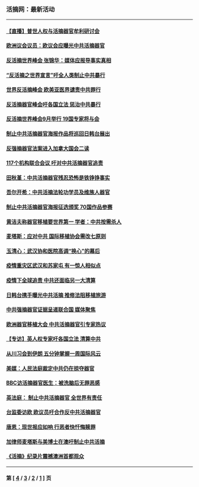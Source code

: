 ### 活摘网：最新活动
---
#### [【直播】普世人权与活摘器官牟利研讨会](../../pages/nf5883/n13425146.md?02260430) 
#### [欧洲议会议员：欧议会应曝光中共活摘器官](../../pages/nf5883/n13336571.md?02260430) 
#### [反活摘世界峰会 张锦华：媒体应报导事实真相](../../pages/nf5883/n13278502.md?02260430) 
#### [“反活摘之世界宣言”吁全人类制止中共暴行](../../pages/nf5883/n13259730.md?02260430) 
#### [世界反活摘峰会 欧美亚医界谴责中共罪行](../../pages/nf5883/n13253550.md?02260430) 
#### [反活摘器官峰会吁各国立法 惩治中共暴行](../../pages/nf5883/n13245052.md?02260430) 
#### [反活摘世界峰会9月举行 19国专家将与会](../../pages/nf5883/n13201492.md?02260430) 
#### [制止中共活摘器官海报作品将巡回日韩台展出](../../pages/nf5883/n13177791.md?02260430) 
#### [反强摘器官法案进入加拿大国会二读](../../pages/nf5883/n13033450.md?02260430) 
#### [117个机构联合会议 吁对中共活摘器官追责](../../pages/nf5883/n12775087.md?02260430) 
#### [田秋堇：中共活摘器官残忍恐怖是铁铮铮事实](../../pages/nf5883/n12702148.md?02260430) 
#### [吾尔开希：中共活摘法轮功学员及维族人器官](../../pages/nf5883/n12693197.md?02260430) 
#### [制止中共活摘器官海报征选颁奖 70国作品参赛](../../pages/nf5883/n12692050.md?02260430) 
#### [黄洁夫称器官移植要世界第一 学者：中共按需杀人](../../pages/nf5883/n12572329.md?02260430) 
#### [麦塔斯：应对中共 国际移植协会需改七原则](../../pages/nf5883/n12514711.md?02260430) 
#### [玉清心：武汉协和医院高调“换心”的幕后](../../pages/nf5883/n12298730.md?02260430) 
#### [疫情重灾区武汉和苏家屯 有一惊人相似点](../../pages/nf5883/n12150824.md?02260430) 
#### [疫情下全球追责 中共还面临另一大清算](../../pages/nf5883/n12070397.md?02260430) 
#### [日韩台携手曝光中共活摘 推修法阻移植旅游](../../pages/nf5883/n11712046.md?02260430) 
#### [中共强摘器官证据呈递联合国 媒体聚焦](../../pages/nf5883/n11546426.md?02260430) 
#### [欧洲器官移植大会 中共活摘器官引专家热议](../../pages/nf5883/n11539095.md?02260430) 
#### [【专访】英人权专家吁各国立法 清算中共](../../pages/nf5883/n11367315.md?02260430) 
#### [从川习会到伊朗 五分钟掌握一周国际风云](../../pages/nf5883/n11338520.md?02260430) 
#### [美媒：人民法庭裁定中共仍在掠夺器官](../../pages/nf5883/n11334897.md?02260430) 
#### [BBC访活摘器官医生：被洗脑后无罪恶感](../../pages/nf5883/n11335935.md?02260430) 
#### [英法庭： 制止中共活摘器官 全世界有责任](../../pages/nf5883/n11330691.md?02260430) 
#### [台监委访欧 欧议员吁合作反中共活摘器官](../../pages/nf5883/n11109190.md?02260430) 
#### [唐恩：现世报应如响 行恶者快忏悔赎罪](../../pages/nf5883/n11104016.md?02260430) 
#### [加律师麦塔斯与美博士在澳吁制止中共活摘](../../pages/nf5883/n10724764.md?02260430) 
#### [《活摘》纪录片震撼澳洲首都观众](../../pages/nf5883/n10722747.md?02260430) 

---
#### 第 [ [4](./4.md?02260430) / [3](./3.md?02260430) / [2](./2.md?02260430) / [1](./1.md?02260430) ] 页
